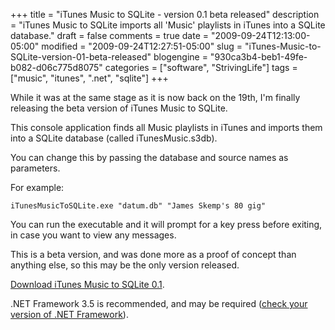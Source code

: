 +++
title = "iTunes Music to SQLite - version 0.1 beta released"
description = "iTunes Music to SQLite imports all 'Music' playlists in iTunes into a SQLite database."
draft = false
comments = true
date = "2009-09-24T12:13:00-05:00"
modified = "2009-09-24T12:27:51-05:00"
slug = "iTunes-Music-to-SQLite-version-01-beta-released"
blogengine = "930ca3b4-beb1-49fe-b082-d06c775d8075"
categories = ["software", "StrivingLife"]
tags = ["music", "itunes", ".net", "sqlite"]
+++

<p>While it was at the same stage as it is now back on the 19th, I'm finally releasing the beta version of iTunes Music to SQLite.</p>
<p>This console application finds all Music playlists in iTunes and imports them into a SQLite database (called iTunesMusic.s3db).</p>
<p>You can change this by passing the database and source names as parameters.</p>
<p>For example:</p>
<pre class="code"><code class="powershell">iTunesMusicToSQLite.exe "datum.db" "James Skemp's 80 gig"</code></pre>
<p>You can run the executable and it will prompt for a key press before exiting, in case you want to view any messages.</p>
<p>This is a beta version, and was done more as a proof of concept than anything else, so this may be the only version released.</p>
<p><a rel="download" href="http://jamesrskemp.com/applications/iTunesMusicToSQLite_0.1.zip">Download iTunes Music to SQLite 0.1</a>.</p>
<p>.NET Framework 3.5 is recommended, and may be required (<a rel="external" href="http://smallestdotnet.com/">check your version of .NET Framework</a>).</p>
